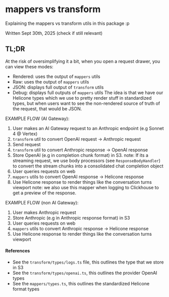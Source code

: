 # mappers vs transform
Explaining the mappers vs transform utils in this package :p

Written Sept 30th, 2025 (check if still relevant)

## TL;DR
At the risk of oversimplifying it a bit, when you open a request drawer, you can view these modes:
- Rendered: uses the output of `mappers` utils
- Raw: uses the output of `mappers` utils
- JSON: displays full output of `transform` utils
- Debug: displays full outputs of `mappers` utils
The idea is that we have our Helicone types which we use to pretty render stuff in standardized types, but when users want to see the non-rendered source of truth of the request, that would be JSON.

EXAMPLE FLOW (AI Gateway):
1. User makes an AI Gateway request to an Anthropic endpoint (e.g Sonnet 4 @ Vertex)
2. `transform` util to convert OpenAI request -> Anthropic request
3. Send request
4. `transform` util to convert Anthropic response -> OpenAI response
5. Store OpenAI (e.g in completion chunk format) in S3.
note: If its a streaming request, we use body processors (see `ResponseBodyHandler`) to convert the stream chunks into a consolidated chat completion object
6. User queries requests on web
7. `mappers` utils to convert OpenAI response -> Helicone response
8. Use Helicone response to render things like the conversation turns viewport
note: we also use this mapper when logging to Clickhouse to get a preview of the response.

EXAMPLE FLOW (non AI Gateway):
1. User makes Anthropic request
2. Store Anthropic (e.g in Anthropic response format) in S3
3. User queries requests on web
4. `mappers` utils to convert Anthropic response -> Helicone response
5. Use Helicone response to render things like the conversation turns viewport


#### References
- See the `transform/types/logs.ts` file, this outlines the type that we store in S3
- See the `transform/types/openai.ts`, this outlines the provider OpenAI types
- See the `mappers/types.ts`, this outlines the standardized Helicone format types
